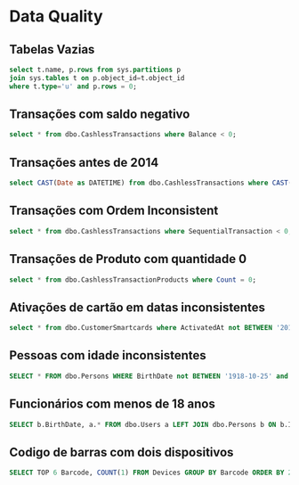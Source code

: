 Data Quality
===

Tabelas Vazias
---

```sql
select t.name, p.rows from sys.partitions p
join sys.tables t on p.object_id=t.object_id
where t.type='u' and p.rows = 0;
```

Transações com saldo negativo
---

```sql
select * from dbo.CashlessTransactions where Balance < 0;
```

Transações antes de 2014
---

```sql
select CAST(Date as DATETIME) from dbo.CashlessTransactions where CAST(Date as  DATETIME) < '2014-01-01';
```

Transações com Ordem Inconsistent
---

```sql
select * from dbo.CashlessTransactions where SequentialTransaction < 0;
```

Transações de Produto com quantidade 0
---

```sql
select * from dbo.CashlessTransactionProducts where Count = 0;
```

Ativações de cartão em datas inconsistentes
---

```sql
select * from dbo.CustomerSmartcards where ActivatedAt not BETWEEN '2014-12-31' and '2018-10-25';
```

Pessoas com idade inconsistentes
---

```sql
SELECT * FROM dbo.Persons WHERE BirthDate not BETWEEN '1918-10-25' and '2018-10-25';
```

Funcionários com menos de 18 anos
---

```sql
SELECT b.BirthDate, a.* FROM dbo.Users a LEFT JOIN dbo.Persons b ON b.IdPerson = a.IdPerson WHERE b.BirthDate > '2001-10-25' ;
```

Codigo de barras com dois dispositivos
---

```sql
SELECT TOP 6 Barcode, COUNT(1) FROM Devices GROUP BY Barcode ORDER BY 2 DESC;
```

